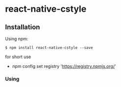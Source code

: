 # react-native-cstyle

## Installation

Using npm:
```shell
$ npm install react-native-cstyle --save
```



for short use

-  npm config set registry 'https://registry.npmjs.org/'


### Using
